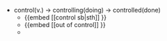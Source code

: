- control(v.) -> controlling(doing) -> controlled(done)
	- {{embed [[control sb|sth]] }}
	- {{embed [[out of control]] }}
	-